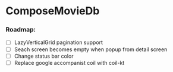 # ComposeMovieDb

### Roadmap:
- [ ] LazyVerticalGrid pagination support
- [ ] Seach screen becomes empty when popup from detail screen
- [ ] Change status bar color
- [ ] Replace google accompanist coil with coil-kt

